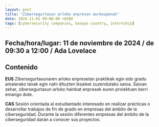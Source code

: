 ```yaml
---
layout: post
title: "Zibersegurtasun arloko enpresen aurkezpenak"
date: 2024-11-01 09:00:00 +0200
tags: [cybersecurity companies, basque country, internship]
---
```


## Fecha/hora/lugar: 11 de noviembre de 2024 / de 09:30 a 12:00 / Ada Lovelace

## Contenido

**EUS** Zibersegurtasunaren arloko enpresetan praktikak egin edo gradu amaierako lanak egin nahi dituzten iksaleei zuzendutako saioa. Saioan zehar, zibersegurtasun arloko hainbat enpresek euren proiektuen berri emango dute.

**CAS** Sesión orientada al estudiantado interesado en realizar prácticas o desarrollar trabajos de fin de grado en empresas del ámbito de la ciberseguridad. Durante la sesión diferentes empresas del ámbito de la ciberseguridad darán a conocer sus proyectos.

